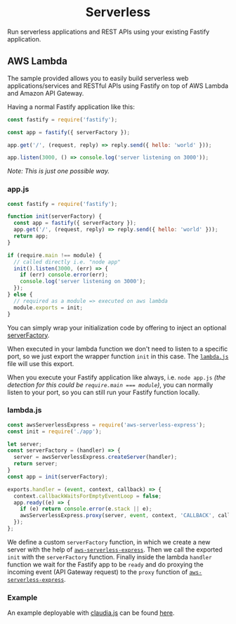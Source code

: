 <h1 align="center">Serverless</h1>

Run serverless applications and REST APIs using your existing Fastify application.


## AWS Lambda

The sample provided allows you to easily build serverless web applications/services and RESTful APIs using Fastify on top of AWS Lambda and Amazon API Gateway.


Having a normal Fastify application like this:

```js
const fastify = require('fastify');

const app = fastify({ serverFactory });

app.get('/', (request, reply) => reply.send({ hello: 'world' }));

app.listen(3000, () => console.log('server listening on 3000'));
```

*Note: This is just one possible way.*

### app.js

```js
const fastify = require('fastify');

function init(serverFactory) {
  const app = fastify({ serverFactory });
  app.get('/', (request, reply) => reply.send({ hello: 'world' }));
  return app;
}

if (require.main !== module) {
  // called directly i.e. "node app"
  init().listen(3000, (err) => {
    if (err) console.error(err);
    console.log('server listening on 3000');
  });
} else {
  // required as a module => executed on aws lambda
  module.exports = init;
}
```

You can simply wrap your initialization code by offering to inject an optional [serverFactory](https://www.fastify.io/docs/latest/Server/#serverfactory).

When executed in your lambda function we don't need to listen to a specific port, so we just export the wrapper function `init` in this case. The [`lambda.js`](https://www.fastify.io/docs/latest/Server/#lambda.js) file will use this export.

When you execute your Fastify application like always, i.e. `node app.js` *(the detection for this could be `require.main === module`)*, you can normally listen to your port, so you can still run your Fastify function locally.

### lambda.js

```js
const awsServerlessExpress = require('aws-serverless-express');
const init = require('./app');

let server;
const serverFactory = (handler) => {
  server = awsServerlessExpress.createServer(handler);
  return server;
}
const app = init(serverFactory);

exports.handler = (event, context, callback) => {
  context.callbackWaitsForEmptyEventLoop = false;
  app.ready((e) => {
    if (e) return console.error(e.stack || e);
    awsServerlessExpress.proxy(server, event, context, 'CALLBACK', callback);
  });
};
```

We define a custom `serverFactory` function, in which we create a new server with the help of [`aws-serverless-express`](https://github.com/awslabs/aws-serverless-express).
Then we call the exported `init` with the `serverFactory` function.
Finally inside the lambda `handler` function we wait for the Fastify app to be `ready` and do proxying the incoming event (API Gateway request) to the `proxy` function of [`aws-serverless-express`](https://github.com/awslabs/aws-serverless-express).


### Example

An example deployable with [claudia.js](https://claudiajs.com/tutorials/serverless-express.html) can be found [here](https://github.com/claudiajs/example-projects/tree/master/fastify-app-lambda).
